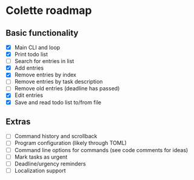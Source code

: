 # Colette roadmap

## Basic functionality
- [x] Main CLI and loop
- [x] Print todo list
- [ ] Search for entries in list
- [x] Add entries
- [x] Remove entries by index
- [ ] Remove entries by task description
- [ ] Remove old entries (deadline has passed)
- [x] Edit entries
- [x] Save and read todo list to/from file

## Extras
- [ ] Command history and scrollback
- [ ] Program configuration (likely through TOML)
- [ ] Command line options for commands (see code comments for ideas)
- [ ] Mark tasks as urgent
- [ ] Deadline/urgency reminders
- [ ] Localization support